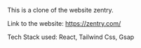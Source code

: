 This is a clone of the website zentry.

Link to the website: https://zentry.com/

Tech Stack used: React, Tailwind Css, Gsap

